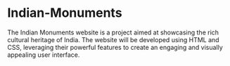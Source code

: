 # Indian-Monuments
The Indian Monuments website is a project aimed at showcasing the rich cultural heritage of India. The website will be developed using HTML and CSS, leveraging their powerful features to create an engaging and visually appealing user interface.
